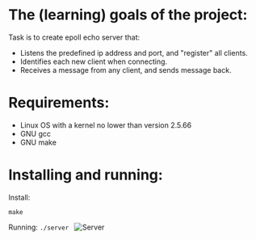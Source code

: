 # The (learning) goals of the project:
Task is to create epoll echo server that:
- Listens the predefined ip address and port, and "register" all clients.
- Identifies each new client when connecting.
- Receives a message from any client, and sends message back.
# Requirements:
- Linux OS with a kernel no lower than version 2.5.66
- GNU gcc
- GNU make
# Installing and running:
Install:
```
make
```
Running:
```./server ```
![Server](https://github.com/volkov7/Epoll-echo-server/raw/master/epoll_server.png)
